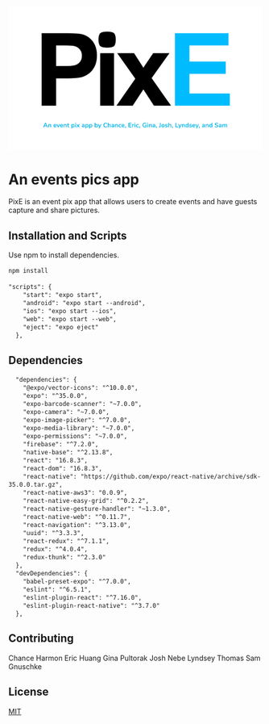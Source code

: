 ![logo](https://github.com/team-photo-app/photo-app/blob/master/pixe-5.png)

# An events pics app

PixE is an event pix app that allows users to create events and have guests capture and share pictures.

## Installation and Scripts

Use npm to install dependencies.

```
npm install

"scripts": {
    "start": "expo start",
    "android": "expo start --android",
    "ios": "expo start --ios",
    "web": "expo start --web",
    "eject": "expo eject"
  },
```

## Dependencies

```
  "dependencies": {
    "@expo/vector-icons": "^10.0.0",
    "expo": "^35.0.0",
    "expo-barcode-scanner": "~7.0.0",
    "expo-camera": "~7.0.0",
    "expo-image-picker": "^7.0.0",
    "expo-media-library": "~7.0.0",
    "expo-permissions": "~7.0.0",
    "firebase": "^7.2.0",
    "native-base": "^2.13.8",
    "react": "16.8.3",
    "react-dom": "16.8.3",
    "react-native": "https://github.com/expo/react-native/archive/sdk-35.0.0.tar.gz",
    "react-native-aws3": "0.0.9",
    "react-native-easy-grid": "^0.2.2",
    "react-native-gesture-handler": "~1.3.0",
    "react-native-web": "^0.11.7",
    "react-navigation": "^3.13.0",
    "uuid": "^3.3.3",
    "react-redux": "^7.1.1",
    "redux": "^4.0.4",
    "redux-thunk": "^2.3.0"
  },
  "devDependencies": {
    "babel-preset-expo": "^7.0.0",
    "eslint": "^6.5.1",
    "eslint-plugin-react": "^7.16.0",
    "eslint-plugin-react-native": "^3.7.0"
  },
```

## Contributing
Chance Harmon
Eric Huang
Gina Pultorak
Josh Nebe
Lyndsey Thomas
Sam Gnuschke

## License
[MIT](https://choosealicense.com/licenses/mit/)
